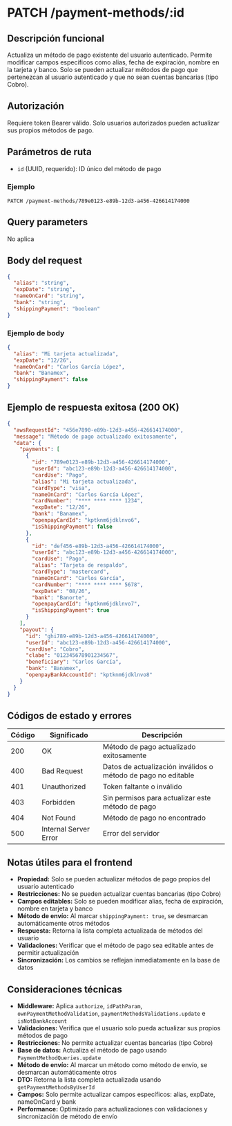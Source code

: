 # PATCH /payment-methods/:id

## Descripción funcional

Actualiza un método de pago existente del usuario autenticado. Permite modificar campos específicos como alias, fecha de expiración, nombre en la tarjeta y banco. Solo se pueden actualizar métodos de pago que pertenezcan al usuario autenticado y que no sean cuentas bancarias (tipo Cobro).

## Autorización

Requiere token Bearer válido. Solo usuarios autorizados pueden actualizar sus propios métodos de pago.

## Parámetros de ruta

- `id` (UUID, requerido): ID único del método de pago

### Ejemplo

```
PATCH /payment-methods/789e0123-e89b-12d3-a456-426614174000
```

## Query parameters

No aplica

## Body del request

```json
{
  "alias": "string",
  "expDate": "string",
  "nameOnCard": "string",
  "bank": "string",
  "shippingPayment": "boolean"
}
```

### Ejemplo de body

```json
{
  "alias": "Mi tarjeta actualizada",
  "expDate": "12/26",
  "nameOnCard": "Carlos García López",
  "bank": "Banamex",
  "shippingPayment": false
}
```

## Ejemplo de respuesta exitosa (200 OK)

```json
{
  "awsRequestId": "456e7890-e89b-12d3-a456-426614174000",
  "message": "Método de pago actualizado exitosamente",
  "data": {
    "payments": [
      {
        "id": "789e0123-e89b-12d3-a456-426614174000",
        "userId": "abc123-e89b-12d3-a456-426614174000",
        "cardUse": "Pago",
        "alias": "Mi tarjeta actualizada",
        "cardType": "visa",
        "nameOnCard": "Carlos García López",
        "cardNumber": "**** **** **** 1234",
        "expDate": "12/26",
        "bank": "Banamex",
        "openpayCardId": "kptknm6jdklnvo6",
        "isShippingPayment": false
      },
      {
        "id": "def456-e89b-12d3-a456-426614174000",
        "userId": "abc123-e89b-12d3-a456-426614174000",
        "cardUse": "Pago",
        "alias": "Tarjeta de respaldo",
        "cardType": "mastercard",
        "nameOnCard": "Carlos García",
        "cardNumber": "**** **** **** 5678",
        "expDate": "08/26",
        "bank": "Banorte",
        "openpayCardId": "kptknm6jdklnvo7",
        "isShippingPayment": true
      }
    ],
    "payout": {
      "id": "ghi789-e89b-12d3-a456-426614174000",
      "userId": "abc123-e89b-12d3-a456-426614174000",
      "cardUse": "Cobro",
      "clabe": "012345678901234567",
      "beneficiary": "Carlos García",
      "bank": "Banamex",
      "openpayBankAccountId": "kptknm6jdklnvo8"
    }
  }
}
```

## Códigos de estado y errores

| Código | Significado           | Descripción                                                   |
| ------ | --------------------- | ------------------------------------------------------------- |
| 200    | OK                    | Método de pago actualizado exitosamente                       |
| 400    | Bad Request           | Datos de actualización inválidos o método de pago no editable |
| 401    | Unauthorized          | Token faltante o inválido                                     |
| 403    | Forbidden             | Sin permisos para actualizar este método de pago              |
| 404    | Not Found             | Método de pago no encontrado                                  |
| 500    | Internal Server Error | Error del servidor                                            |

## Notas útiles para el frontend

- **Propiedad:** Solo se pueden actualizar métodos de pago propios del usuario autenticado
- **Restricciones:** No se pueden actualizar cuentas bancarias (tipo Cobro)
- **Campos editables:** Solo se pueden modificar alias, fecha de expiración, nombre en tarjeta y banco
- **Método de envío:** Al marcar `shippingPayment: true`, se desmarcan automáticamente otros métodos
- **Respuesta:** Retorna la lista completa actualizada de métodos del usuario
- **Validaciones:** Verificar que el método de pago sea editable antes de permitir actualización
- **Sincronización:** Los cambios se reflejan inmediatamente en la base de datos

## Consideraciones técnicas

- **Middleware:** Aplica `authorize`, `idPathParam`, `ownPaymentMethodValidation`, `paymentMethodsValidations.update` e `isNotBankAccount`
- **Validaciones:** Verifica que el usuario solo pueda actualizar sus propios métodos de pago
- **Restricciones:** No permite actualizar cuentas bancarias (tipo Cobro)
- **Base de datos:** Actualiza el método de pago usando `PaymentMethodQueries.update`
- **Método de envío:** Al marcar un método como método de envío, se desmarcan automáticamente otros
- **DTO:** Retorna la lista completa actualizada usando `getPaymentMethodsByUserId`
- **Campos:** Solo permite actualizar campos específicos: alias, expDate, nameOnCard y bank
- **Performance:** Optimizado para actualizaciones con validaciones y sincronización de método de envío
